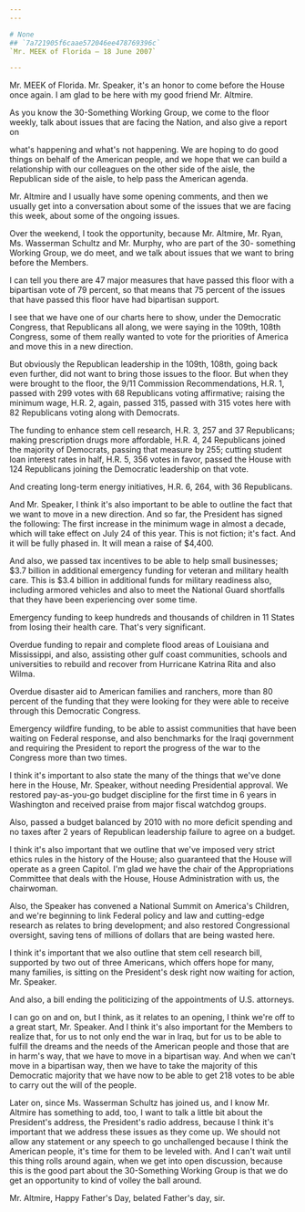 ```yaml
---
---

# None
## `7a721905f6caae572046ee478769396c`
`Mr. MEEK of Florida — 18 June 2007`

---
```



Mr. MEEK of Florida. Mr. Speaker, it's an honor to come before the 
House once again. I am glad to be here with my good friend Mr. Altmire.

As you know the 30-Something Working Group, we come to the floor 
weekly, talk about issues that are facing the Nation, and also give a 
report on


what's happening and what's not happening. We are hoping to do good 
things on behalf of the American people, and we hope that we can build 
a relationship with our colleagues on the other side of the aisle, the 
Republican side of the aisle, to help pass the American agenda.

Mr. Altmire and I usually have some opening comments, and then we 
usually get into a conversation about some of the issues that we are 
facing this week, about some of the ongoing issues.

Over the weekend, I took the opportunity, because Mr. Altmire, Mr. 
Ryan, Ms. Wasserman Schultz and Mr. Murphy, who are part of the 30-
something Working Group, we do meet, and we talk about issues that we 
want to bring before the Members.

I can tell you there are 47 major measures that have passed this 
floor with a bipartisan vote of 79 percent, so that means that 75 
percent of the issues that have passed this floor have had bipartisan 
support.

I see that we have one of our charts here to show, under the 
Democratic Congress, that Republicans all along, we were saying in the 
109th, 108th Congress, some of them really wanted to vote for the 
priorities of America and move this in a new direction.

But obviously the Republican leadership in the 109th, 108th, going 
back even further, did not want to bring those issues to the floor. But 
when they were brought to the floor, the 9/11 Commission 
Recommendations, H.R. 1, passed with 299 votes with 68 Republicans 
voting affirmative; raising the minimum wage, H.R. 2, again, passed 
315, passed with 315 votes here with 82 Republicans voting along with 
Democrats.

The funding to enhance stem cell research, H.R. 3, 257 and 37 
Republicans; making prescription drugs more affordable, H.R. 4, 24 
Republicans joined the majority of Democrats, passing that measure by 
255; cutting student loan interest rates in half, H.R. 5, 356 votes in 
favor, passed the House with 124 Republicans joining the Democratic 
leadership on that vote.



And creating long-term energy initiatives, H.R. 6, 264, with 36 
Republicans.

And Mr. Speaker, I think it's also important to be able to outline 
the fact that we want to move in a new direction. And so far, the 
President has signed the following: The first increase in the minimum 
wage in almost a decade, which will take effect on July 24 of this 
year. This is not fiction; it's fact. And it will be fully phased in. 
It will mean a raise of $4,400.

And also, we passed tax incentives to be able to help small 
businesses; $3.7 billion in additional emergency funding for veteran 
and military health care. This is $3.4 billion in additional funds for 
military readiness also, including armored vehicles and also to meet 
the National Guard shortfalls that they have been experiencing over 
some time.

Emergency funding to keep hundreds and thousands of children in 11 
States from losing their health care. That's very significant.

Overdue funding to repair and complete flood areas of Louisiana and 
Mississippi, and also, assisting other gulf coast communities, schools 
and universities to rebuild and recover from Hurricane Katrina Rita and 
also Wilma.

Overdue disaster aid to American families and ranchers, more than 80 
percent of the funding that they were looking for they were able to 
receive through this Democratic Congress.

Emergency wildfire funding, to be able to assist communities that 
have been waiting on Federal response, and also benchmarks for the 
Iraqi government and requiring the President to report the progress of 
the war to the Congress more than two times.

I think it's important to also state the many of the things that 
we've done here in the House, Mr. Speaker, without needing Presidential 
approval. We restored pay-as-you-go budget discipline for the first 
time in 6 years in Washington and received praise from major fiscal 
watchdog groups.

Also, passed a budget balanced by 2010 with no more deficit spending 
and no taxes after 2 years of Republican leadership failure to agree on 
a budget.

I think it's also important that we outline that we've imposed very 
strict ethics rules in the history of the House; also guaranteed that 
the House will operate as a green Capitol. I'm glad we have the chair 
of the Appropriations Committee that deals with the House, House 
Administration with us, the chairwoman.

Also, the Speaker has convened a National Summit on America's 
Children, and we're beginning to link Federal policy and law and 
cutting-edge research as relates to bring development; and also 
restored Congressional oversight, saving tens of millions of dollars 
that are being wasted here.

I think it's important that we also outline that stem cell research 
bill, supported by two out of three Americans, which offers hope for 
many, many families, is sitting on the President's desk right now 
waiting for action, Mr. Speaker.

And also, a bill ending the politicizing of the appointments of U.S. 
attorneys.

I can go on and on, but I think, as it relates to an opening, I think 
we're off to a great start, Mr. Speaker. And I think it's also 
important for the Members to realize that, for us to not only end the 
war in Iraq, but for us to be able to fulfill the dreams and the needs 
of the American people and those that are in harm's way, that we have 
to move in a bipartisan way. And when we can't move in a bipartisan 
way, then we have to take the majority of this Democratic majority that 
we have now to be able to get 218 votes to be able to carry out the 
will of the people.

Later on, since Ms. Wasserman Schultz has joined us, and I know Mr. 
Altmire has something to add, too, I want to talk a little bit about 
the President's address, the President's radio address, because I think 
it's important that we address these issues as they come up. We should 
not allow any statement or any speech to go unchallenged because I 
think the American people, it's time for them to be leveled with. And I 
can't wait until this thing rolls around again, when we get into open 
discussion, because this is the good part about the 30-Something 
Working Group is that we do get an opportunity to kind of volley the 
ball around.

Mr. Altmire, Happy Father's Day, belated Father's day, sir.